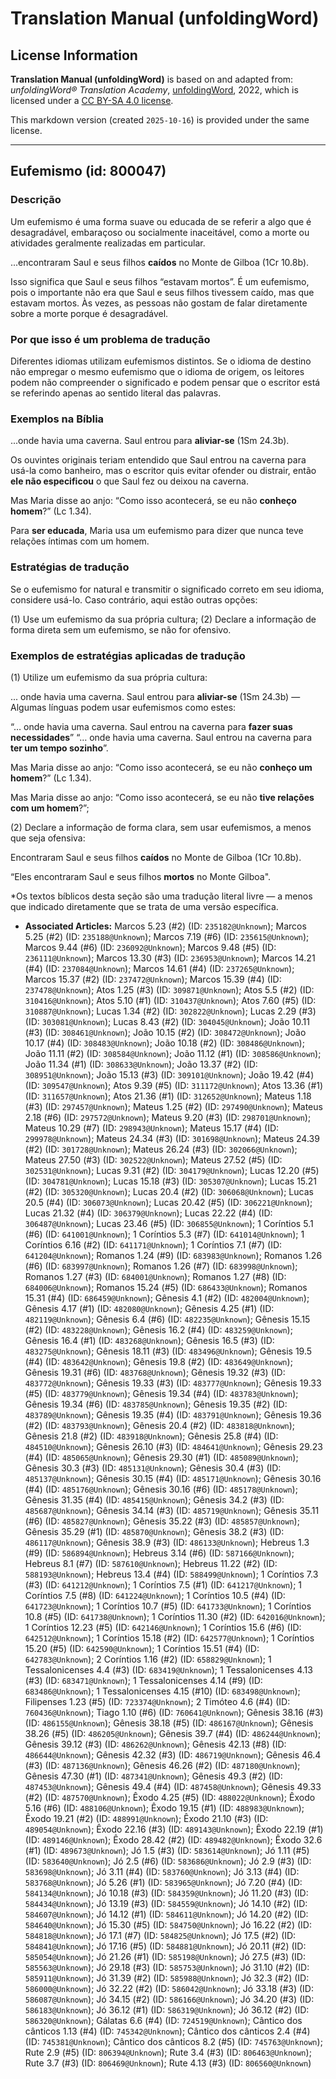 # Translation Manual (unfoldingWord)

## License Information

**Translation Manual (unfoldingWord)** is based on and adapted from: _unfoldingWord® Translation Academy_, [unfoldingWord](https://unfoldingword.org/utw), 2022, which is licensed under a [CC BY-SA 4.0 license](https://creativecommons.org/licenses/by-sa/4.0/legalcode.en).

This markdown version (created `2025-10-16`) is provided under the same license.



--------------------------------

## Eufemismo (id: 800047)

### Descrição

Um eufemismo é uma forma suave ou educada de se referir a algo que é desagradável, embaraçoso ou socialmente inaceitável, como a morte ou atividades geralmente realizadas em particular.

...encontraram Saul e seus filhos **caídos** no Monte de Gilboa (1Cr 10\.8b).

Isso significa que Saul e seus filhos “estavam mortos”. É um eufemismo, pois o importante não era que Saul e seus filhos tivessem caído, mas que estavam mortos. Às vezes, as pessoas não gostam de falar diretamente sobre a morte porque é desagradável.

### Por que isso é um problema de tradução

Diferentes idiomas utilizam eufemismos distintos. Se o idioma de destino não empregar o mesmo eufemismo que o idioma de origem, os leitores podem não compreender o significado e podem pensar que o escritor está se referindo apenas ao sentido literal das palavras.

### Exemplos na Bíblia

...onde havia uma caverna. Saul entrou para **aliviar\-se** (1Sm 24\.3b).

Os ouvintes originais teriam entendido que Saul entrou na caverna para usá\-la como banheiro, mas o escritor quis evitar ofender ou distrair, então **ele não especificou** o que Saul fez ou deixou na caverna.

Mas Maria disse ao anjo: “Como isso acontecerá, se eu não **conheço homem**?” (Lc 1\.34\).

Para **ser educada**, Maria usa um eufemismo para dizer que nunca teve relações íntimas com um homem.

### Estratégias de tradução

Se o eufemismo for natural e transmitir o significado correto em seu idioma, considere usá\-lo. Caso contrário, aqui estão outras opções:

(1\) Use um eufemismo da sua própria cultura; (2\) Declare a informação de forma direta sem um eufemismo, se não for ofensivo.

### Exemplos de estratégias aplicadas de tradução

(1\) Utilize um eufemismo da sua própria cultura:

... onde havia uma caverna. Saul entrou para **aliviar\-se** (1Sm 24\.3b) — Algumas línguas podem usar eufemismos como estes:

“… onde havia uma caverna. Saul entrou na caverna para **fazer suas necessidades**” “… onde havia uma caverna. Saul entrou na caverna para **ter um tempo sozinho**”.

Mas Maria disse ao anjo: “Como isso acontecerá, se eu não **conheço um homem**?” (Lc 1\.34\).

Mas Maria disse ao anjo: “Como isso acontecerá, se eu não **tive relações com um homem**?”;

(2\) Declare a informação de forma clara, sem usar eufemismos, a menos que seja ofensiva:

Encontraram Saul e seus filhos **caídos** no Monte de Gilboa (1Cr 10\.8b).

“Eles encontraram Saul e seus filhos **mortos** no Monte Gilboa".

\*Os textos bíblicos desta seção são uma tradução literal livre — a menos que indicado diretamente que se trata de uma versão específica.

* **Associated Articles:** Marcos 5.23 (#2) (ID: `235182@Unknown`); Marcos 5.25 (#2) (ID: `235188@Unknown`); Marcos 7.19 (#6) (ID: `235615@Unknown`); Marcos 9.44 (#6) (ID: `236092@Unknown`); Marcos 9.48 (#5) (ID: `236111@Unknown`); Marcos 13.30 (#3) (ID: `236953@Unknown`); Marcos 14.21 (#4) (ID: `237084@Unknown`); Marcos 14.61 (#4) (ID: `237265@Unknown`); Marcos 15.37 (#2) (ID: `237472@Unknown`); Marcos 15.39 (#4) (ID: `237478@Unknown`); Atos 1.25 (#3) (ID: `309871@Unknown`); Atos 5.5 (#2) (ID: `310416@Unknown`); Atos 5.10 (#1) (ID: `310437@Unknown`); Atos 7.60 (#5) (ID: `310887@Unknown`); Lucas 1.34 (#2) (ID: `302822@Unknown`); Lucas 2.29 (#3) (ID: `303081@Unknown`); Lucas 8.43 (#2) (ID: `304045@Unknown`); João 10.11 (#3) (ID: `308461@Unknown`); João 10.15 (#2) (ID: `308472@Unknown`); João 10.17 (#4) (ID: `308483@Unknown`); João 10.18 (#2) (ID: `308486@Unknown`); João 11.11 (#2) (ID: `308584@Unknown`); João 11.12 (#1) (ID: `308586@Unknown`); João 11.34 (#1) (ID: `308633@Unknown`); João 13.37 (#2) (ID: `308951@Unknown`); João 15.13 (#3) (ID: `309101@Unknown`); João 19.42 (#4) (ID: `309547@Unknown`); Atos 9.39 (#5) (ID: `311172@Unknown`); Atos 13.36 (#1) (ID: `311657@Unknown`); Atos 21.36 (#1) (ID: `312652@Unknown`); Mateus 1.18 (#3) (ID: `297457@Unknown`); Mateus 1.25 (#2) (ID: `297490@Unknown`); Mateus 2.18 (#6) (ID: `297572@Unknown`); Mateus 9.20 (#3) (ID: `298701@Unknown`); Mateus 10.29 (#7) (ID: `298943@Unknown`); Mateus 15.17 (#4) (ID: `299978@Unknown`); Mateus 24.34 (#3) (ID: `301698@Unknown`); Mateus 24.39 (#2) (ID: `301728@Unknown`); Mateus 26.24 (#3) (ID: `302066@Unknown`); Mateus 27.50 (#3) (ID: `302522@Unknown`); Mateus 27.52 (#5) (ID: `302531@Unknown`); Lucas 9.31 (#2) (ID: `304179@Unknown`); Lucas 12.20 (#5) (ID: `304781@Unknown`); Lucas 15.18 (#3) (ID: `305307@Unknown`); Lucas 15.21 (#2) (ID: `305320@Unknown`); Lucas 20.4 (#2) (ID: `306068@Unknown`); Lucas 20.5 (#4) (ID: `306073@Unknown`); Lucas 20.42 (#5) (ID: `306221@Unknown`); Lucas 21.32 (#4) (ID: `306379@Unknown`); Lucas 22.22 (#4) (ID: `306487@Unknown`); Lucas 23.46 (#5) (ID: `306855@Unknown`); 1 Coríntios 5.1 (#6) (ID: `641001@Unknown`); 1 Coríntios 5.3 (#7) (ID: `641014@Unknown`); 1 Coríntios 6.16 (#2) (ID: `641171@Unknown`); 1 Coríntios 7.1 (#7) (ID: `641204@Unknown`); Romanos 1.24 (#9) (ID: `683983@Unknown`); Romanos 1.26 (#6) (ID: `683997@Unknown`); Romanos 1.26 (#7) (ID: `683998@Unknown`); Romanos 1.27 (#3) (ID: `684001@Unknown`); Romanos 1.27 (#8) (ID: `684006@Unknown`); Romanos 15.24 (#5) (ID: `686433@Unknown`); Romanos 15.31 (#4) (ID: `686459@Unknown`); Gênesis 4.1 (#2) (ID: `482004@Unknown`); Gênesis 4.17 (#1) (ID: `482080@Unknown`); Gênesis 4.25 (#1) (ID: `482119@Unknown`); Gênesis 6.4 (#6) (ID: `482235@Unknown`); Gênesis 15.15 (#2) (ID: `483228@Unknown`); Gênesis 16.2 (#4) (ID: `483259@Unknown`); Gênesis 16.4 (#1) (ID: `483268@Unknown`); Gênesis 16.5 (#3) (ID: `483275@Unknown`); Gênesis 18.11 (#3) (ID: `483496@Unknown`); Gênesis 19.5 (#4) (ID: `483642@Unknown`); Gênesis 19.8 (#2) (ID: `483649@Unknown`); Gênesis 19.31 (#6) (ID: `483768@Unknown`); Gênesis 19.32 (#3) (ID: `483772@Unknown`); Gênesis 19.33 (#3) (ID: `483777@Unknown`); Gênesis 19.33 (#5) (ID: `483779@Unknown`); Gênesis 19.34 (#4) (ID: `483783@Unknown`); Gênesis 19.34 (#6) (ID: `483785@Unknown`); Gênesis 19.35 (#2) (ID: `483789@Unknown`); Gênesis 19.35 (#4) (ID: `483791@Unknown`); Gênesis 19.36 (#2) (ID: `483793@Unknown`); Gênesis 20.4 (#2) (ID: `483818@Unknown`); Gênesis 21.8 (#2) (ID: `483918@Unknown`); Gênesis 25.8 (#4) (ID: `484510@Unknown`); Gênesis 26.10 (#3) (ID: `484641@Unknown`); Gênesis 29.23 (#4) (ID: `485065@Unknown`); Gênesis 29.30 (#1) (ID: `485089@Unknown`); Gênesis 30.3 (#3) (ID: `485131@Unknown`); Gênesis 30.4 (#3) (ID: `485137@Unknown`); Gênesis 30.15 (#4) (ID: `485171@Unknown`); Gênesis 30.16 (#4) (ID: `485176@Unknown`); Gênesis 30.16 (#6) (ID: `485178@Unknown`); Gênesis 31.35 (#4) (ID: `485415@Unknown`); Gênesis 34.2 (#3) (ID: `485687@Unknown`); Gênesis 34.14 (#3) (ID: `485719@Unknown`); Gênesis 35.11 (#6) (ID: `485827@Unknown`); Gênesis 35.22 (#3) (ID: `485857@Unknown`); Gênesis 35.29 (#1) (ID: `485870@Unknown`); Gênesis 38.2 (#3) (ID: `486117@Unknown`); Gênesis 38.9 (#3) (ID: `486133@Unknown`); Hebreus 1.3 (#9) (ID: `586894@Unknown`); Hebreus 3.14 (#6) (ID: `587166@Unknown`); Hebreus 8.1 (#7) (ID: `587610@Unknown`); Hebreus 11.22 (#2) (ID: `588193@Unknown`); Hebreus 13.4 (#4) (ID: `588499@Unknown`); 1 Coríntios 7.3 (#3) (ID: `641212@Unknown`); 1 Coríntios 7.5 (#1) (ID: `641217@Unknown`); 1 Coríntios 7.5 (#8) (ID: `641224@Unknown`); 1 Coríntios 10.5 (#4) (ID: `641723@Unknown`); 1 Coríntios 10.7 (#5) (ID: `641733@Unknown`); 1 Coríntios 10.8 (#5) (ID: `641738@Unknown`); 1 Coríntios 11.30 (#2) (ID: `642016@Unknown`); 1 Coríntios 12.23 (#5) (ID: `642146@Unknown`); 1 Coríntios 15.6 (#6) (ID: `642512@Unknown`); 1 Coríntios 15.18 (#2) (ID: `642577@Unknown`); 1 Coríntios 15.20 (#5) (ID: `642590@Unknown`); 1 Coríntios 15.51 (#4) (ID: `642783@Unknown`); 2 Coríntios 1.16 (#2) (ID: `658829@Unknown`); 1 Tessalonicenses 4.4 (#3) (ID: `683419@Unknown`); 1 Tessalonicenses 4.13 (#3) (ID: `683471@Unknown`); 1 Tessalonicenses 4.14 (#9) (ID: `683486@Unknown`); 1 Tessalonicenses 4.15 (#10) (ID: `683498@Unknown`); Filipenses 1.23 (#5) (ID: `723374@Unknown`); 2 Timóteo 4.6 (#4) (ID: `760436@Unknown`); Tiago 1.10 (#6) (ID: `760641@Unknown`); Gênesis 38.16 (#3) (ID: `486155@Unknown`); Gênesis 38.18 (#5) (ID: `486167@Unknown`); Gênesis 38.26 (#5) (ID: `486205@Unknown`); Gênesis 39.7 (#4) (ID: `486244@Unknown`); Gênesis 39.12 (#3) (ID: `486262@Unknown`); Gênesis 42.13 (#8) (ID: `486644@Unknown`); Gênesis 42.32 (#3) (ID: `486719@Unknown`); Gênesis 46.4 (#3) (ID: `487136@Unknown`); Gênesis 46.26 (#2) (ID: `487180@Unknown`); Gênesis 47.30 (#1) (ID: `487341@Unknown`); Gênesis 49.3 (#2) (ID: `487453@Unknown`); Gênesis 49.4 (#4) (ID: `487458@Unknown`); Gênesis 49.33 (#2) (ID: `487570@Unknown`); Êxodo 4.25 (#5) (ID: `488022@Unknown`); Êxodo 5.16 (#6) (ID: `488106@Unknown`); Êxodo 19.15 (#1) (ID: `488983@Unknown`); Êxodo 19.21 (#2) (ID: `488991@Unknown`); Êxodo 21.10 (#3) (ID: `489054@Unknown`); Êxodo 22.16 (#3) (ID: `489143@Unknown`); Êxodo 22.19 (#1) (ID: `489146@Unknown`); Êxodo 28.42 (#2) (ID: `489482@Unknown`); Êxodo 32.6 (#1) (ID: `489673@Unknown`); Jó 1.5 (#3) (ID: `583614@Unknown`); Jó 1.11 (#5) (ID: `583640@Unknown`); Jó 2.5 (#6) (ID: `583686@Unknown`); Jó 2.9 (#3) (ID: `583698@Unknown`); Jó 3.11 (#4) (ID: `583760@Unknown`); Jó 3.13 (#4) (ID: `583768@Unknown`); Jó 5.26 (#1) (ID: `583965@Unknown`); Jó 7.20 (#4) (ID: `584134@Unknown`); Jó 10.18 (#3) (ID: `584359@Unknown`); Jó 11.20 (#3) (ID: `584434@Unknown`); Jó 13.19 (#3) (ID: `584559@Unknown`); Jó 14.10 (#2) (ID: `584607@Unknown`); Jó 14.12 (#1) (ID: `584611@Unknown`); Jó 14.20 (#2) (ID: `584640@Unknown`); Jó 15.30 (#5) (ID: `584750@Unknown`); Jó 16.22 (#2) (ID: `584818@Unknown`); Jó 17.1 (#7) (ID: `584825@Unknown`); Jó 17.5 (#2) (ID: `584841@Unknown`); Jó 17.16 (#5) (ID: `584881@Unknown`); Jó 20.11 (#2) (ID: `585054@Unknown`); Jó 21.26 (#1) (ID: `585198@Unknown`); Jó 27.5 (#3) (ID: `585563@Unknown`); Jó 29.18 (#3) (ID: `585753@Unknown`); Jó 31.10 (#2) (ID: `585911@Unknown`); Jó 31.39 (#2) (ID: `585988@Unknown`); Jó 32.3 (#2) (ID: `586000@Unknown`); Jó 32.22 (#2) (ID: `586042@Unknown`); Jó 33.18 (#3) (ID: `586087@Unknown`); Jó 34.15 (#2) (ID: `586166@Unknown`); Jó 34.20 (#3) (ID: `586183@Unknown`); Jó 36.12 (#1) (ID: `586319@Unknown`); Jó 36.12 (#2) (ID: `586320@Unknown`); Gálatas 6.6 (#4) (ID: `724519@Unknown`); Cântico dos cânticos 1.13 (#4) (ID: `745342@Unknown`); Cântico dos cânticos 2.4 (#4) (ID: `745381@Unknown`); Cântico dos cânticos 8.2 (#5) (ID: `745763@Unknown`); Rute 2.9 (#5) (ID: `806394@Unknown`); Rute 3.4 (#3) (ID: `806463@Unknown`); Rute 3.7 (#3) (ID: `806469@Unknown`); Rute 4.13 (#3) (ID: `806560@Unknown`)

